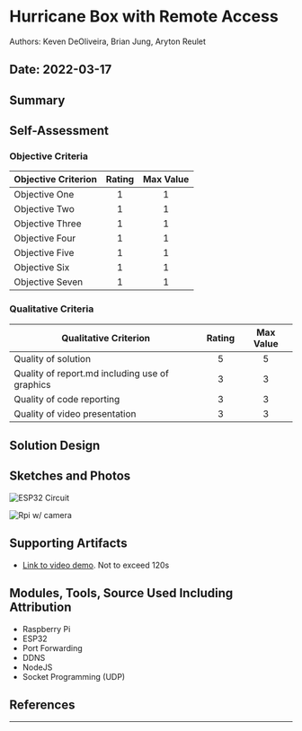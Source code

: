 # Hurricane Box with Remote Access
Authors: Keven DeOliveira, Brian Jung, Aryton Reulet

Date: 2022-03-17
-----

## Summary


## Self-Assessment

### Objective Criteria

| Objective Criterion | Rating | Max Value  | 
|---------------------------------------------|:-----------:|:---------:|
| Objective One | 1  |  1     | 
| Objective Two | 1 |  1     | 
| Objective Three | 1 |  1     | 
| Objective Four | 1 |  1     | 
| Objective Five | 1 |  1     | 
| Objective Six | 1 |  1     | 
| Objective Seven | 1 |  1     | 


### Qualitative Criteria

| Qualitative Criterion | Rating | Max Value  | 
|---------------------------------------------|:-----------:|:---------:|
| Quality of solution | 5 |  5     | 
| Quality of report.md including use of graphics | 3 |  3     | 
| Quality of code reporting | 3 |  3     | 
| Quality of video presentation | 3 |  3     | 


## Solution Design



## Sketches and Photos
![ESP32 Circuit](https://github.com/BU-EC444/Team13-DeOliveira-Jung-Reulet/blob/master/quest-3/images/IMG-0391.JPG)

![Rpi w/ camera](https://github.com/BU-EC444/Team13-DeOliveira-Jung-Reulet/blob/master/quest-3/images/IMG-0392.JPG)


## Supporting Artifacts
- [Link to video demo](). Not to exceed 120s


## Modules, Tools, Source Used Including Attribution

- Raspberry Pi
- ESP32
- Port Forwarding
- DDNS
- NodeJS
- Socket Programming (UDP)

## References

-----

